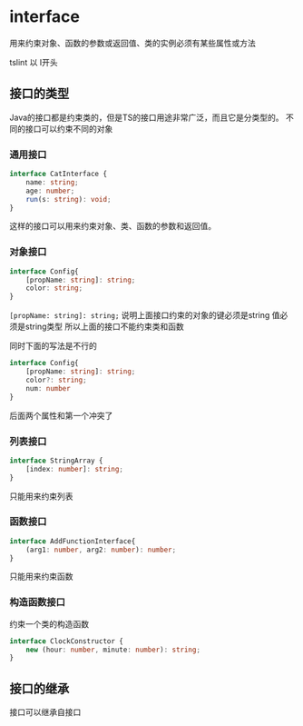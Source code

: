 # interface
用来约束对象、函数的参数或返回值、类的实例必须有某些属性或方法

tslint 以 I开头

## 接口的类型
Java的接口都是约束类的，但是TS的接口用途非常广泛，而且它是分类型的。
不同的接口可以约束不同的对象

### 通用接口
```typescript
interface CatInterface {
    name: string;
    age: number;
    run(s: string): void;
}
```
这样的接口可以用来约束对象、类、函数的参数和返回值。

### 对象接口
```typescript
interface Config{
    [propName: string]: string;
    color: string;
}
```
`[propName: string]: string;` 说明上面接口约束的对象的键必须是string
值必须是string类型
所以上面的接口不能约束类和函数

同时下面的写法是不行的
```typescript
interface Config{
    [propName: string]: string;
    color?: string;
    num: number
}
```
后面两个属性和第一个冲突了

### 列表接口
```typescript
interface StringArray {
    [index: number]: string;
}
```
只能用来约束列表

### 函数接口
```typescript
interface AddFunctionInterface{
    (arg1: number, arg2: number): number;
}
```
只能用来约束函数

### 构造函数接口
约束一个类的构造函数
```typescript
interface ClockConstructor {
    new (hour: number, minute: number): string;
}
```

## 接口的继承
接口可以继承自接口
